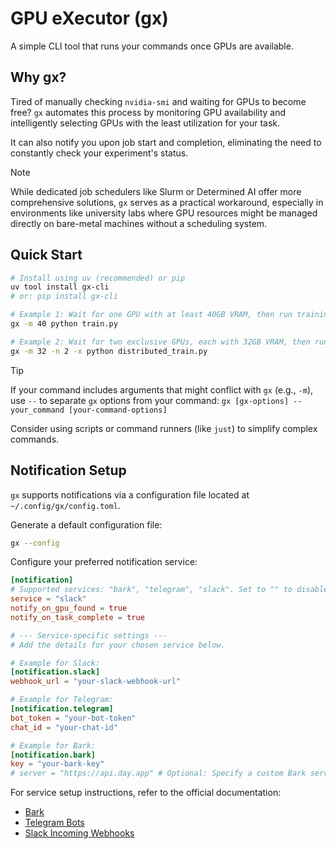 # GPU eXecutor (gx)

A simple CLI tool that runs your commands once GPUs are available.

## Why gx?

Tired of manually checking `nvidia-smi` and waiting for GPUs to become free? `gx` automates this process by monitoring GPU availability and intelligently selecting GPUs with the least utilization for your task.

It can also notify you upon job start and completion, eliminating the need to constantly check your experiment's status.

> [!NOTE]
> While dedicated job schedulers like Slurm or Determined AI offer more comprehensive solutions, `gx` serves as a practical workaround, especially in environments like university labs where GPU resources might be managed directly on bare-metal machines without a scheduling system.

## Quick Start

```bash
# Install using uv (recommended) or pip
uv tool install gx-cli
# or: pip install gx-cli

# Example 1: Wait for one GPU with at least 40GB VRAM, then run training
gx -m 40 python train.py

# Example 2: Wait for two exclusive GPUs, each with 32GB VRAM, then run distributed training
gx -m 32 -n 2 -x python distributed_train.py
```

> [!TIP]
> If your command includes arguments that might conflict with `gx` (e.g., `-m`), use `--` to separate `gx` options from your command:
> `gx [gx-options] -- your_command [your-command-options]`
>
> Consider using scripts or command runners (like `just`) to simplify complex commands.

## Notification Setup

`gx` supports notifications via a configuration file located at `~/.config/gx/config.toml`.

Generate a default configuration file:

```bash
gx --config
```

Configure your preferred notification service:

```toml
[notification]
# Supported services: "bark", "telegram", "slack". Set to "" to disable.
service = "slack"
notify_on_gpu_found = true
notify_on_task_complete = true

# --- Service-specific settings ---
# Add the details for your chosen service below.

# Example for Slack:
[notification.slack]
webhook_url = "your-slack-webhook-url"

# Example for Telegram:
[notification.telegram]
bot_token = "your-bot-token"
chat_id = "your-chat-id"

# Example for Bark:
[notification.bark]
key = "your-bark-key"
# server = "https://api.day.app" # Optional: Specify a custom Bark server URL
```

For service setup instructions, refer to the official documentation:
- [Bark](https://bark.day.app/)
- [Telegram Bots](https://core.telegram.org/bots)
- [Slack Incoming Webhooks](https://api.slack.com/messaging/webhooks)
